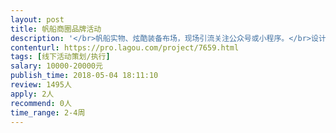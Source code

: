 ```yaml
---                
layout: post       
title: 帆船商圈品牌活动           
description: '</br>帆船实物、炫酷装备布场，现场引流关注公众号或小程序。</br>设计执行3期线下活动，活动主题以航海文化、绳结技巧、风向控制、帆船结构、职业体验、暑期防溺水公益活动为参考。</br>创意方案，现场执行。</br>'     
contenturl: https://pro.lagou.com/project/7659.html      
tags: [线下活动策划/执行]            
salary: 10000-20000元          
publish_time: 2018-05-04 18:11:10         
review: 1495人                   
apply: 2人                   
recommend: 0人                   
time_range: 2-4周              
---                 
```


